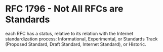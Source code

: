 ---
---
# RFC 1796 - Not All RFCs are Standards

each RFC has a status, relative to its relation with the Internet standardization process: Informational, Experimental, or Standards Track (Proposed Standard, Draft Standard, Internet Standard), or Historic.